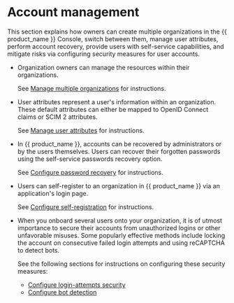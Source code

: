 # Account management

This section explains how owners can create multiple organizations in the {{ product_name }} Console, switch between them, manage user attributes, perform account recovery, provide users with self-service capabilities, and mitigate risks via configuring security measures for user accounts.

- Organization owners can manage the resources within their organizations.

    See [Manage multiple organizations]({{base_path}}/guides/organization-management/manage-organizations/) for instructions.

- User attributes represent a user's information within an organization. These default attributes can either be mapped to OpenID Connect claims or SCIM 2 attributes.

    See [Manage user attributes]({{base_path}}/guides/users/attributes/) for instructions.

- In {{ product_name }}, accounts can be recovered by administrators or by the users themselves. Users can recover their forgotten passwords using the self-service passwords recovery option.

    See [Configure password recovery]({{base_path}}/guides/user-accounts/password-recovery/) for instructions.

- Users can self-register to an organization in {{ product_name }} via an application's login page.

    See [Configure self-registration]({{base_path}}/guides/user-accounts/configure-self-registration/) for instructions.

- When you onboard several users onto your organization, it is of utmost importance to secure their accounts from unauthorized logins or other unfavorable misuses. Some popularly effective methods include locking the account on consecutive failed login attempts and using reCAPTCHA to detect bots.

  See the following sections for instructions on configuring these security measures:

  - [Configure login-attempts security]({{base_path}}/guides/user-accounts/account-security/login-attempts-security/)
  - [Configure bot detection]({{base_path}}/guides/user-accounts/account-security/bot-detection/)